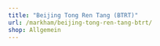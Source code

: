 ```yaml
---
title: "Beijing Tong Ren Tang (BTRT)"
url: /markham/beijing-tong-ren-tang-btrt/
shop: Allgemein
---
```


